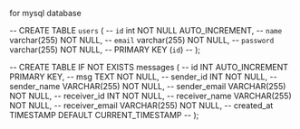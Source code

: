 for mysql database

-- CREATE TABLE `users` (
--   `id` int NOT NULL AUTO_INCREMENT,
--   `name` varchar(255) NOT NULL,
--   `email` varchar(255) NOT NULL,
--   `password` varchar(255) NOT NULL,
--   PRIMARY KEY (`id`)
-- );


-- CREATE TABLE IF NOT EXISTS messages (
--       id INT AUTO_INCREMENT PRIMARY KEY,
--       msg TEXT NOT NULL,
--       sender_id INT NOT NULL,
--       sender_name VARCHAR(255) NOT NULL,
--       sender_email VARCHAR(255) NOT NULL,
--       receiver_id INT NOT NULL,
--       receiver_name VARCHAR(255) NOT NULL,
--       receiver_email VARCHAR(255) NOT NULL,
--       created_at TIMESTAMP DEFAULT CURRENT_TIMESTAMP
-- );

